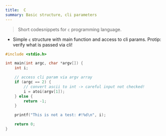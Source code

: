 ```yaml
---
title:  C
summary: Basic structure, cli parameters
---
```


> Short codesnippets for `c` programming language.

- Simple `c` structure with main function and access to cli params. Protip: verify what is passed via cli!


```c
#include <stdio.h>

int main(int argc, char *argv[]) {
    int i;

    // access cli param via argv array
    if (argc == 2) {
        // convert ascii to int -> careful input not checked!
        i = atoi(argv[1]);
    } else {
        return -1;
    }

    printf("This is not a test: #!%d\n", i);

    return 0;
}
```